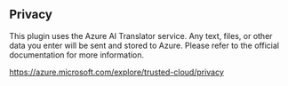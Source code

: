 ## Privacy

This plugin uses the Azure AI Translator service.
Any text, files, or other data you enter will be sent and stored to Azure.
Please refer to the official documentation for more information.

https://azure.microsoft.com/explore/trusted-cloud/privacy

